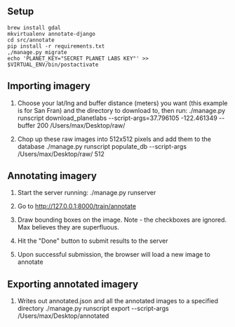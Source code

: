 Setup
-----------
    brew install gdal
    mkvirtualenv annotate-django
    cd src/annotate
    pip install -r requirements.txt
    ,/manage.py migrate
    echo 'PLANET_KEY="SECRET PLANET LABS KEY"' >> $VIRTUAL_ENV/bin/postactivate

Importing imagery
-------------------
1) Choose your lat/lng and buffer distance (meters) you want (this example is for San Fran) and the directory to download to, then run:
    ./manage.py runscript download_planetlabs --script-args=37.796105 -122.461349 --buffer 200 /Users/max/Desktop/raw/

2) Chop up these raw images into 512x512 pixels and add them to the database
   ./manage.py runscript populate_db --script-args /Users/max/Desktop/raw/ 512

Annotating imagery
--------------------
1) Start the server running:
    ./manage.py runserver

2) Go to http://127.0.0.1:8000/train/annotate

3) Draw bounding boxes on the image.  Note - the checkboxes are ignored.  Max believes they are superfluous.

4) Hit the "Done" button to submit results to the server

5) Upon successful submission, the browser will load a new image to annotate


Exporting annotated imagery
-----------------------------
1) Writes out annotated.json and all the annotated images to a specified directory
    ./manage.py runscript export --script-args /Users/max/Desktop/annotated
